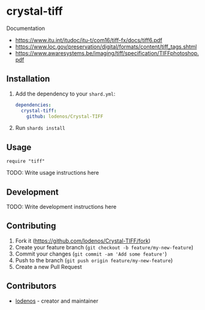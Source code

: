 # crystal-tiff

Documentation
- https://www.itu.int/itudoc/itu-t/com16/tiff-fx/docs/tiff6.pdf
- https://www.loc.gov/preservation/digital/formats/content/tiff_tags.shtml
- https://www.awaresystems.be/imaging/tiff/specification/TIFFphotoshop.pdf

## Installation

1. Add the dependency to your `shard.yml`:

   ```yaml
   dependencies:
     crystal-tiff:
       github: lodenos/Crystal-TIFF
   ```

2. Run `shards install`

## Usage

```crystal
require "tiff"
```

TODO: Write usage instructions here

## Development

TODO: Write development instructions here

## Contributing

1. Fork it (<https://github.com/lodenos/Crystal-TIFF/fork>)
2. Create your feature branch (`git checkout -b feature/my-new-feature`)
3. Commit your changes (`git commit -am 'Add some feature'`)
4. Push to the branch (`git push origin feature/my-new-feature`)
5. Create a new Pull Request

## Contributors

- [lodenos](https://github.com/lodenos) - creator and maintainer
